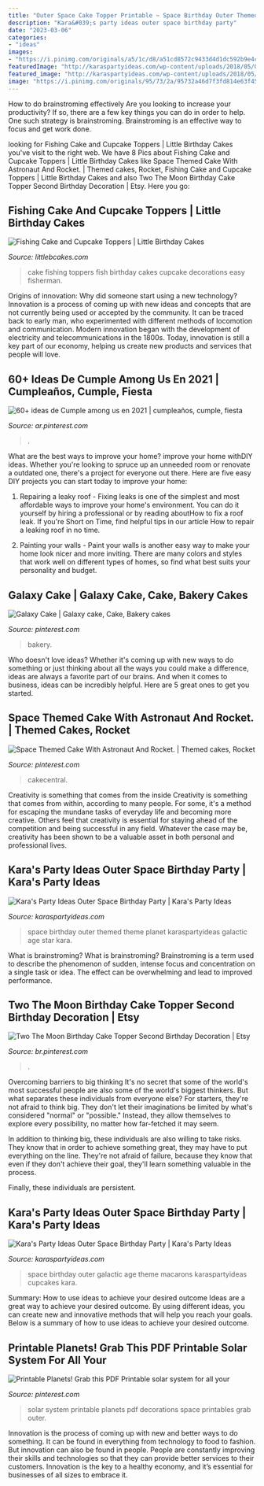```yaml
---
title: "Outer Space Cake Topper Printable ~ Space Birthday Outer Themed Theme Planet Karaspartyideas Galactic Age Star Kara"
description: "Kara&#039;s party ideas outer space birthday party"
date: "2023-03-06"
categories:
- "ideas"
images:
- "https://i.pinimg.com/originals/a5/1c/d8/a51cd8572c9433d4d1dc592b9e4ceb5c.jpg"
featuredImage: "http://karaspartyideas.com/wp-content/uploads/2018/05/Outer-Space-Birthday-Party-via-Karas-Party-Ideas-KarasPartyIdeas.com4_.jpg"
featured_image: "http://karaspartyideas.com/wp-content/uploads/2018/05/Outer-Space-Birthday-Party-via-Karas-Party-Ideas-KarasPartyIdeas.com4_.jpg"
image: "https://i.pinimg.com/originals/95/73/2a/95732a46d7f3fd814e63f457756f5e06.jpg"
---
```



How to do brainstroming effectively
Are you looking to increase your productivity? If so, there are a few key things you can do in order to help. One such strategy is brainstroming. Brainstroming is an effective way to focus and get work done.

	

		
looking for Fishing Cake and Cupcake Toppers | Little Birthday Cakes you've visit to the right web. We have 8 Pics about Fishing Cake and Cupcake Toppers | Little Birthday Cakes like Space Themed Cake With Astronaut And Rocket. | Themed cakes, Rocket, Fishing Cake and Cupcake Toppers | Little Birthday Cakes and also Two The Moon Birthday Cake Topper Second Birthday Decoration | Etsy. Here you go:
		
    
## Fishing Cake And Cupcake Toppers | Little Birthday Cakes

<img loading=lazy src="http://www.littlebcakes.com/wp-content/uploads/2019/07/Fish-Cake-Toppers-Decorations.jpg" onerror="this.onerror=null;this.src='https://tse3.mm.bing.net/th?id=OIP.czypcimK1LRZ9oDamwH9ewHaJr&amp;pid=15.1';" alt="Fishing Cake and Cupcake Toppers | Little Birthday Cakes">

_Source: littlebcakes.com_

>cake fishing toppers fish birthday cakes cupcake decorations easy fisherman. 

	

Origins of innovation: Why did someone start using a new technology?
Innovation is a process of coming up with new ideas and concepts that are not currently being used or accepted by the community. It can be traced back to early man, who experimented with different methods of locomotion and communication. Modern innovation began with the development of electricity and telecommunications in the 1800s. Today, innovation is still a key part of our economy, helping us create new products and services that people will love.

    
## 60+ Ideas De Cumple Among Us En 2021 | Cumpleaños, Cumple, Fiesta

<img loading=lazy src="https://i.pinimg.com/236x/85/a0/85/85a085e561ff31433822d710835c0f63.jpg" onerror="this.onerror=null;this.src='https://tse2.mm.bing.net/th?id=OIP.nov78g1PLIojKE4osxlkTQAAAA&amp;pid=15.1';" alt="60+ ideas de Cumple among us en 2021 | cumpleaños, cumple, fiesta">

_Source: ar.pinterest.com_

>. 

	

What are the best ways to improve your home?
improve your home withDIY ideas. Whether you're looking to spruce up an unneeded room or renovate a outdated one, there's a project for everyone out there. Here are five easy DIY projects you can start today to improve your home: 
1. Repairing a leaky roof - Fixing leaks is one of the simplest and most affordable ways to improve your home's environment. You can do it yourself by hiring a professional or by reading aboutHow to fix a roof leak. If you're Short on Time, find helpful tips in our article How to repair a leaking roof in no time. 

2. Painting your walls - Paint your walls is another easy way to make your home look nicer and more inviting. There are many colors and styles that work well on different types of homes, so find what best suits your personality and budget.

    
## Galaxy Cake | Galaxy Cake, Cake, Bakery Cakes

<img loading=lazy src="https://i.pinimg.com/736x/46/a7/6f/46a76f4d1f6f7dc5eec2b797b001a556--galaxy-cake-galaxies.jpg" onerror="this.onerror=null;this.src='https://tse2.mm.bing.net/th?id=OIP.euADV9JJC8dSFQ-0wEcQuAHaGH&amp;pid=15.1';" alt="Galaxy Cake | Galaxy cake, Cake, Bakery cakes">

_Source: pinterest.com_

>bakery. 

	

Who doesn't love ideas? Whether it's coming up with new ways to do something or just thinking about all the ways you could make a difference, ideas are always a favorite part of our brains. And when it comes to business, ideas can be incredibly helpful. Here are 5 great ones to get you started.

    
## Space Themed Cake With Astronaut And Rocket. | Themed Cakes, Rocket

<img loading=lazy src="https://i.pinimg.com/originals/a5/1c/d8/a51cd8572c9433d4d1dc592b9e4ceb5c.jpg" onerror="this.onerror=null;this.src='https://tse4.mm.bing.net/th?id=OIP.BQyCZ2XDG-3XY3vbs_cGbgHaJ4&amp;pid=15.1';" alt="Space Themed Cake With Astronaut And Rocket. | Themed cakes, Rocket">

_Source: pinterest.com_

>cakecentral. 

	

Creativity is something that comes from the inside
Creativity is something that comes from within, according to many people. For some, it's a method for escaping the mundane tasks of everyday life and becoming more creative. Others feel that creativity is essential for staying ahead of the competition and being successful in any field. Whatever the case may be, creativity has been shown to be a valuable asset in both personal and professional lives.

    
## Kara&#039;s Party Ideas Outer Space Birthday Party | Kara&#039;s Party Ideas

<img loading=lazy src="http://karaspartyideas.com/wp-content/uploads/2018/05/Outer-Space-Birthday-Party-via-Karas-Party-Ideas-KarasPartyIdeas.com9_.jpg" onerror="this.onerror=null;this.src='https://tse3.mm.bing.net/th?id=OIP.gEcGMDeDxsBmUEYqHxG6zQHaJ3&amp;pid=15.1';" alt="Kara&#039;s Party Ideas Outer Space Birthday Party | Kara&#039;s Party Ideas">

_Source: karaspartyideas.com_

>space birthday outer themed theme planet karaspartyideas galactic age star kara. 

	

What is brainstroming?
What is brainstroming? Brainstroming is a term used to describe the phenomenon of sudden, intense focus and concentration on a single task or idea. The effect can be overwhelming and lead to improved performance.

    
## Two The Moon Birthday Cake Topper Second Birthday Decoration | Etsy

<img loading=lazy src="https://i.pinimg.com/originals/95/73/2a/95732a46d7f3fd814e63f457756f5e06.jpg" onerror="this.onerror=null;this.src='https://tse2.mm.bing.net/th?id=OIP.-w4KVb-X32SKUzJOdOBQEQHaJ4&amp;pid=15.1';" alt="Two The Moon Birthday Cake Topper Second Birthday Decoration | Etsy">

_Source: br.pinterest.com_

>. 

	

Overcoming barriers to big thinking
It's no secret that some of the world's most successful people are also some of the world's biggest thinkers. But what separates these individuals from everyone else?
For starters, they're not afraid to think big. They don't let their imaginations be limited by what's considered "normal" or "possible." Instead, they allow themselves to explore every possibility, no matter how far-fetched it may seem.

In addition to thinking big, these individuals are also willing to take risks. They know that in order to achieve something great, they may have to put everything on the line. They're not afraid of failure, because they know that even if they don't achieve their goal, they'll learn something valuable in the process.

 Finally, these individuals are persistent.

    
## Kara&#039;s Party Ideas Outer Space Birthday Party | Kara&#039;s Party Ideas

<img loading=lazy src="http://karaspartyideas.com/wp-content/uploads/2018/05/Outer-Space-Birthday-Party-via-Karas-Party-Ideas-KarasPartyIdeas.com4_.jpg" onerror="this.onerror=null;this.src='https://tse4.mm.bing.net/th?id=OIP.9bMdlm2nbDHbqHvGh6LzbAHaJ3&amp;pid=15.1';" alt="Kara&#039;s Party Ideas Outer Space Birthday Party | Kara&#039;s Party Ideas">

_Source: karaspartyideas.com_

>space birthday outer galactic age theme macarons karaspartyideas cupcakes kara. 

	

Summary: How to use ideas to achieve your desired outcome
Ideas are a great way to achieve your desired outcome. By using different ideas, you can create new and innovative methods that will help you reach your goals. Below is a summary of how to use ideas to achieve your desired outcome.

    
## Printable Planets! Grab This PDF Printable Solar System For All Your

<img loading=lazy src="https://i.pinimg.com/736x/92/65/84/9265849c8e450bfc0cdc55b31e92c3ba.jpg" onerror="this.onerror=null;this.src='https://tse4.mm.bing.net/th?id=OIP.M6IiA7Z-bk0nwyQJ1_7ZYwHaLl&amp;pid=15.1';" alt="Printable Planets! Grab this PDF Printable solar system for all your">

_Source: pinterest.com_

>solar system printable planets pdf decorations space printables grab outer. 

	

Innovation is the process of coming up with new and better ways to do something. It can be found in everything from technology to food to fashion. But innovation can also be found in people. People are constantly improving their skills and technologies so that they can provide better services to their customers. Innovation is the key to a healthy economy, and it’s essential for businesses of all sizes to embrace it.

